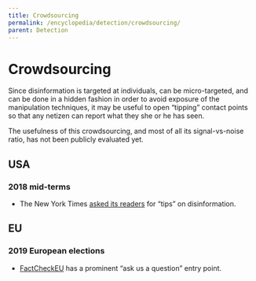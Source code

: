 ```yaml
---
title: Crowdsourcing
permalink: /encyclopedia/detection/crowdsourcing/
parent: Detection
---
```


# Crowdsourcing

Since disinformation is targeted at individuals, can be micro-targeted, and can be done in a hidden fashion in order to avoid exposure of the manipulation techniques, it may be useful to open “tipping” contact points so that any netizen can report what they she or he has seen.

The usefulness of this crowdsourcing, and most of all its signal-vs-noise ratio, has not been publicly evaluated yet.

## USA

### 2018 mid-terms

- The New York Times [asked its readers](https://www.nytimes.com/2018/09/17/technology/disinformation-tipsheet.html) for “tips” on disinformation.

## EU

### 2019 European elections

- [FactCheckEU](https://factcheckeu.info) has a prominent “ask us a question” entry point.

